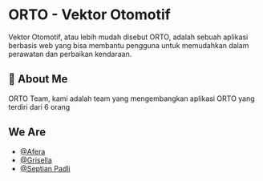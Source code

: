 
# ORTO - Vektor Otomotif

Vektor Otomotif, atau lebih mudah disebut ORTO, adalah sebuah aplikasi berbasis web yang bisa membantu pengguna untuk memudahkan dalam perawatan dan perbaikan kendaraan. 
## 🚀 About Me
ORTO Team, kami adalah team yang mengembangkan aplikasi ORTO yang terdiri dari 6 orang
## We Are

- [@Afera](https://github.com/aferanurfariah)
- [@Grisella](https://github.com/isell06)
- [@Septian Padli](https://github.com/septianPadli)


